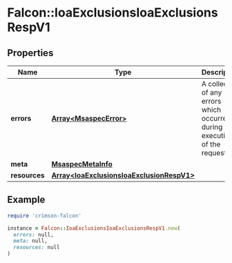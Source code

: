 # Falcon::IoaExclusionsIoaExclusionsRespV1

## Properties

| Name | Type | Description | Notes |
| ---- | ---- | ----------- | ----- |
| **errors** | [**Array&lt;MsaspecError&gt;**](MsaspecError.md) | A collection of any errors which occurred during execution of the request |  |
| **meta** | [**MsaspecMetaInfo**](MsaspecMetaInfo.md) |  |  |
| **resources** | [**Array&lt;IoaExclusionsIoaExclusionRespV1&gt;**](IoaExclusionsIoaExclusionRespV1.md) |  |  |

## Example

```ruby
require 'crimson-falcon'

instance = Falcon::IoaExclusionsIoaExclusionsRespV1.new(
  errors: null,
  meta: null,
  resources: null
)
```

